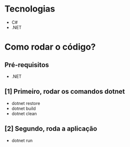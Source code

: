 # Tecnologias
- C#
- .NET

# Como rodar o código?

## Pré-requisitos
- .NET

## [1] Primeiro, rodar os comandos dotnet
- dotnet restore
- dotnet build
- dotnet clean 

## [2] Segundo, roda a aplicação
- dotnet run
 

